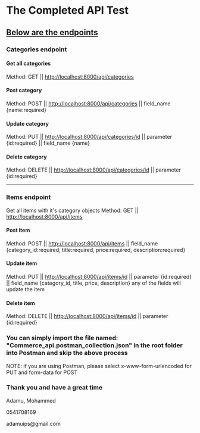<h1>The Completed API Test</h1>

<h2 style="text-decoration: underline"> Below are the endpoints </h2>

<h3>Categories endpoint </h3>

<h4>Get all categories</h4>
<label>Method: GET || <a href="http://localhost:8000/api/categories">http://localhost:8000/api/categories</a></label>

<h4>Post category</h4>
<label>Method: POST || <a href="http://localhost:8000/api/categories">http://localhost:8000/api/categories</a> || field_name {name:required}</label>

<h4>Update category</h4>
<label>Method: PUT || <a href="http://localhost:8000/api/categories/id">http://localhost:8000/api/categories/id</a> || parameter {id:required} || field_name {name}</label>

<h4>Delete category</h4>
<label>Method: DELETE || <a href="http://localhost:8000/api/categories/id">http://localhost:8000/api/categories/id</a> || parameter {id:required}</label>

<hr>

<h3>Items endpoint </h3>

Get all items with it's category objects
<label>Method: GET || <a href="http://localhost:8000/api/items">http://localhost:8000/api/items</a></label>

<h4>Post item</h4>
<label>Method: POST || <a href="http://localhost:8000/api/items">http://localhost:8000/api/items</a> || field_name {category_id:required, title:required, price:required, description:required}</label>

<h4>Update item</h4>
<label>Method: PUT || <a href="http://localhost:8000/api/items/id">http://localhost:8000/api/items/id</a> || parameter {id:required} || field_name {category_id, title, price, description} any of the fields will update the item</label>

<h4>Delete item</h4>
<label>Method: DELETE || <a href="http://localhost:8000/api/items/id">http://localhost:8000/api/items/id</a> || parameter {id:required}</label>


<h3>You can simply import the file named: "Commerce_api.postman_collection.json" in the root folder into Postman and skip the above process</h3>

<p>NOTE: if you are using Postman, please select x-www-form-urlencoded for PUT and form-data for POST</p>

<h3>Thank you and have a great time</h3>
<p>Adamu, Mohammed</p>
<p>0541708169</p>
<p>adamuips@gmail.com</p>
